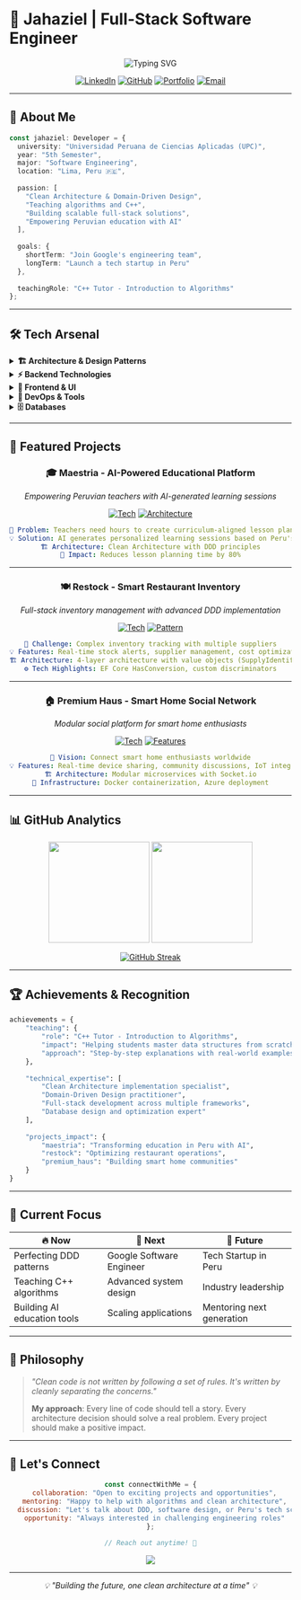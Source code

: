 # 🚀 Jahaziel | Full-Stack Software Engineer

<div align="center">

![Typing SVG](https://readme-typing-svg.demolab.com?font=Fira+Code&size=28&duration=3000&pause=1000&color=00D9FF&center=true&vCenter=true&width=600&lines=Clean+Architecture+%26+DDD+Specialist;Full-Stack+Developer;Teaching+C%2B%2B+%26+Algorithms;Building+the+Future+in+Peru+🇵🇪)

[![LinkedIn](https://img.shields.io/badge/LinkedIn-0077B5?style=for-the-badge&logo=linkedin&logoColor=white)](https://linkedin.com/in/jahaziel-guerra)
[![GitHub](https://img.shields.io/badge/GitHub-100000?style=for-the-badge&logo=github&logoColor=white)](https://github.com/jahazielgg)
[![Portfolio](https://img.shields.io/badge/Portfolio-FF5722?style=for-the-badge&logo=google-chrome&logoColor=white)](https://jahaziel.dev)
[![Email](https://img.shields.io/badge/Gmail-D14836?style=for-the-badge&logo=gmail&logoColor=white)](mailto:jahazielgpz@gmail.com)

</div>

---

## 🎯 **About Me**

```typescript
const jahaziel: Developer = {
  university: "Universidad Peruana de Ciencias Aplicadas (UPC)",
  year: "5th Semester",
  major: "Software Engineering",
  location: "Lima, Peru 🇵🇪",
  
  passion: [
    "Clean Architecture & Domain-Driven Design",
    "Teaching algorithms and C++",
    "Building scalable full-stack solutions",
    "Empowering Peruvian education with AI"
  ],
  
  goals: {
    shortTerm: "Join Google's engineering team",
    longTerm: "Launch a tech startup in Peru"
  },
  
  teachingRole: "C++ Tutor - Introduction to Algorithms"
};
```

---

## 🛠️ **Tech Arsenal**

<details>
<summary><b>🏗️ Architecture & Design Patterns</b></summary>

```mermaid
graph TD
    A[🎯 Domain Layer] --> B[📱 Application Layer]
    B --> C[🔧 Infrastructure Layer]
    C --> D[🌐 Interfaces Layer]
    
    E[Value Objects] --> A
    F[Anti-Corruption Layer] --> B
    G[External Services] --> B
    H[Facades] --> B
```

- **Clean Architecture** (4-Layer Implementation)
- **Domain-Driven Design** with Value Objects
- **Anti-Corruption Layers** & External Service Integration
- **CQRS** & **Repository Pattern**

</details>

<details>
<summary><b>⚡ Backend Technologies</b></summary>

| Technology | Expertise | Use Cases |
|------------|-----------|-----------|
| **C# & .NET** | 🌟🌟🌟🌟🌟 | Enterprise applications, EF Core with HasConversion |
| **Java Spring Boot** | 🌟🌟🌟🌟⭐ | Microservices, REST APIs |
| **Node.js + Express** | 🌟🌟🌟🌟⭐ | Real-time applications, Socket.io integration |
| **Entity Framework Core** | 🌟🌟🌟🌟🌟 | Complex domain modeling, discriminators |

</details>

<details>
<summary><b>🎨 Frontend & UI</b></summary>

```json
{
  "frameworks": {
    "primary": "React + Vite",
    "experience": ["Angular", "Vue.js"]
  },
  "styling": {
    "libraries": ["Material-UI", "Tailwind CSS"],
    "approach": "Component-driven development"
  },
  "stateManagement": ["Context API", "Redux Toolkit", "Zustand"]
}
```

</details>

<details>
<summary><b>🔧 DevOps & Tools</b></summary>

<div align="center">

![Docker](https://img.shields.io/badge/Docker-2496ED?style=flat-square&logo=docker&logoColor=white)
![Azure](https://img.shields.io/badge/Microsoft_Azure-0089D0?style=flat-square&logo=microsoft-azure&logoColor=white)
![Git](https://img.shields.io/badge/Git-F05032?style=flat-square&logo=git&logoColor=white)
![Swagger](https://img.shields.io/badge/Swagger-85EA2D?style=flat-square&logo=swagger&logoColor=white)

</div>

</details>

<details>
<summary><b>🗄️ Databases</b></summary>

- **Relational**: MySQL, PostgreSQL
- **NoSQL**: MongoDB
- **ORM Expertise**: Entity Framework Core, complex configurations
- **Data Seeding**: MINEDU curriculum data, competencies & curricular areas

</details>

---

## 🎨 **Featured Projects**

<div align="center">

### 🎓 **Maestria** - AI-Powered Educational Platform
*Empowering Peruvian teachers with AI-generated learning sessions*

[![Tech](https://img.shields.io/badge/Tech-React%20%7C%20.NET%20%7C%20OpenAI-blue?style=flat-square)](#)
[![Architecture](https://img.shields.io/badge/Architecture-DDD%20%7C%20Clean%20Architecture-green?style=flat-square)](#)

```yaml
🎯 Problem: Teachers need hours to create curriculum-aligned lesson plans
💡 Solution: AI generates personalized learning sessions based on Peru's National Curriculum
🏗️ Architecture: Clean Architecture with DDD principles
🚀 Impact: Reduces lesson planning time by 80%
```

---

### 🍽️ **Restock** - Smart Restaurant Inventory
*Full-stack inventory management with advanced DDD implementation*

[![Tech](https://img.shields.io/badge/Tech-React%20%7C%20C%23%20%7C%20EF%20Core-orange?style=flat-square)](#)
[![Pattern](https://img.shields.io/badge/Pattern-Repository%20%7C%20CQRS-purple?style=flat-square)](#)

```yaml
🎯 Challenge: Complex inventory tracking with multiple suppliers
💡 Features: Real-time stock alerts, supplier management, cost optimization
🏗️ Architecture: 4-layer architecture with value objects (SupplyIdentifier)
⚙️ Tech Highlights: EF Core HasConversion, custom discriminators
```

---

### 🏠 **Premium Haus** - Smart Home Social Network
*Modular social platform for smart home enthusiasts*

[![Tech](https://img.shields.io/badge/Tech-Vue.js%20%7C%20Node.js%20%7C%20Socket.io-success?style=flat-square)](#)
[![Features](https://img.shields.io/badge/Features-Real--time%20%7C%20Modular-yellow?style=flat-square)](#)

```yaml
🎯 Vision: Connect smart home enthusiasts worldwide
💡 Features: Real-time device sharing, community discussions, IoT integration
🏗️ Architecture: Modular microservices with Socket.io
🔧 Infrastructure: Docker containerization, Azure deployment
```

</div>

---

## 📊 **GitHub Analytics**

<div align="center">

<img height="180em" src="https://github-readme-stats.vercel.app/api?username=jahaziel&show_icons=true&theme=tokyonight&include_all_commits=true&count_private=true"/>
<img height="180em" src="https://github-readme-stats.vercel.app/api/top-langs/?username=jahaziel&layout=compact&langs_count=8&theme=tokyonight"/>

</div>

<div align="center">

[![GitHub Streak](https://streak-stats.demolab.com/?user=jahaziel&theme=tokyonight)](https://git.io/streak-stats)

</div>

---

## 🏆 **Achievements & Recognition**

```python
achievements = {
    "teaching": {
        "role": "C++ Tutor - Introduction to Algorithms",
        "impact": "Helping students master data structures from scratch",
        "approach": "Step-by-step explanations with real-world examples"
    },
    
    "technical_expertise": [
        "Clean Architecture implementation specialist",
        "Domain-Driven Design practitioner",
        "Full-stack development across multiple frameworks",
        "Database design and optimization expert"
    ],
    
    "projects_impact": {
        "maestria": "Transforming education in Peru with AI",
        "restock": "Optimizing restaurant operations",
        "premium_haus": "Building smart home communities"
    }
}
```

---

## 🎯 **Current Focus**

<div align="center">

| 🔥 **Now** | 🚀 **Next** | 🌟 **Future** |
|------------|-------------|----------------|
| Perfecting DDD patterns | Google Software Engineer | Tech Startup in Peru |
| Teaching C++ algorithms | Advanced system design | Industry leadership |
| Building AI education tools | Scaling applications | Mentoring next generation |

</div>

---

## 📝 **Philosophy**

> *"Clean code is not written by following a set of rules. It's written by cleanly separating the concerns."*
> 
> **My approach**: Every line of code should tell a story. Every architecture decision should solve a real problem. Every project should make a positive impact.

---

## 🤝 **Let's Connect**

<div align="center">

```javascript
const connectWithMe = {
  collaboration: "Open to exciting projects and opportunities",
  mentoring: "Happy to help with algorithms and clean architecture",
  discussion: "Let's talk about DDD, software design, or Peru's tech scene",
  opportunity: "Always interested in challenging engineering roles"
};

// Reach out anytime! 🚀
```

[![](https://visitcount.itsvg.in/api?id=jahaziel&icon=0&color=0)](https://visitcount.itsvg.in)

</div>

---

<div align="center">
<i>💡 "Building the future, one clean architecture at a time" 💡</i>
</div>
